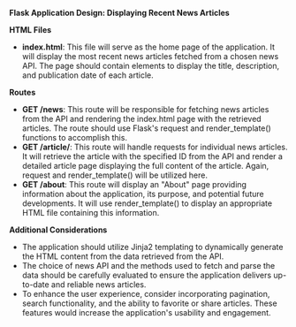 **Flask Application Design: Displaying Recent News Articles**

**HTML Files**

- **index.html**: This file will serve as the home page of the application. It will display the most recent news articles fetched from a chosen news API. The page should contain elements to display the title, description, and publication date of each article.

**Routes**

- **GET /news**: This route will be responsible for fetching news articles from the API and rendering the index.html page with the retrieved articles. The route should use Flask's request and render_template() functions to accomplish this.
- **GET /article/<id>**: This route will handle requests for individual news articles. It will retrieve the article with the specified ID from the API and render a detailed article page displaying the full content of the article. Again, request and render_template() will be utilized here.
- **GET /about**: This route will display an "About" page providing information about the application, its purpose, and potential future developments. It will use render_template() to display an appropriate HTML file containing this information.

**Additional Considerations**

- The application should utilize Jinja2 templating to dynamically generate the HTML content from the data retrieved from the API.
- The choice of news API and the methods used to fetch and parse the data should be carefully evaluated to ensure the application delivers up-to-date and reliable news articles.
- To enhance the user experience, consider incorporating pagination, search functionality, and the ability to favorite or share articles. These features would increase the application's usability and engagement.